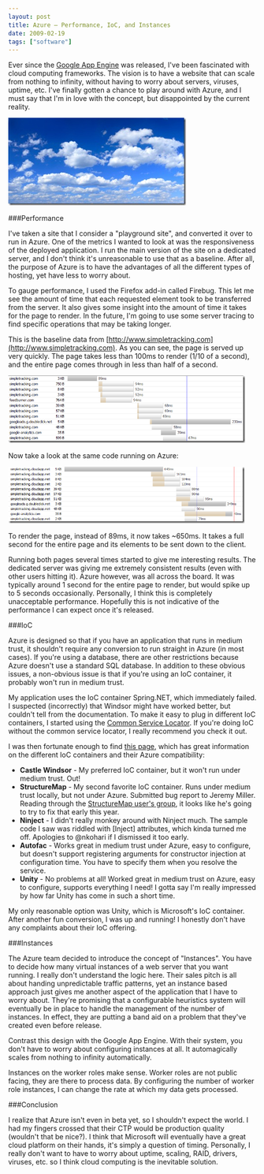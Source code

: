 ```yaml
---
layout: post
title: Azure – Performance, IoC, and Instances
date: 2009-02-19
tags: ["software"]
---
```


Ever since the [Google App Engine](http://code.google.com/appengine/) was released, I've been fascinated with cloud computing frameworks. The vision is to have a website that can scale from nothing to infinity, without having to worry about servers, viruses, uptime, etc. I've finally gotten a chance to play around with Azure, and I must say that I'm in love with the concept, but disappointed by the current reality.

[![Azure](azure-thumb.jpg "Azure")](http://www.ytechie.com/post-images/2009/02/azure.jpg) 

###Performance

I've taken a site that I consider a "playground site", and converted it over to run in Azure. One of the metrics I wanted to look at was the responsiveness of the deployed application. I run the main version of the site on a dedicated server, and I don't think it's unreasonable to use that as a baseline. After all, the purpose of Azure is to have the advantages of all the different types of hosting, yet have less to worry about.

To gauge performance, I used the Firefox add-in called Firebug. This let me see the amount of time that each requested element took to be transferred from the server. It also gives some insight into the amount of time it takes for the page to render. In the future, I'm going to use some server tracing to find specific operations that may be taking longer.

This is the baseline data from [http://www.simpletracking.com](http://www.simpletracking.com). As you can see, the page is served up very quickly. The page takes less than 100ms to render (1/10 of a second), and the entire page comes through in less than half of a second.

[![simpletracking.com](simpletrackingcom-thumb.png "simpletracking.com")](http://www.ytechie.com/post-images/2009/02/simpletrackingcom.png)

Now take a look at the same code running on Azure:

[![simpletracking.cloudapp.net](simpletrackingcloudappnet-thumb.png "simpletracking.cloudapp.net")](http://www.ytechie.com/post-images/2009/02/simpletrackingcloudappnet1.png)

To render the page, instead of 89ms, it now takes ~650ms. It takes a full second for the entire page and its elements to be sent down to the client.

Running both pages several times started to give me interesting results. The dedicated server was giving me extremely consistent results (even with other users hitting it). Azure however, was all across the board. It was typically around 1 second for the entire page to render, but would spike up to 5 seconds occasionally. Personally, I think this is completely unacceptable performance. Hopefully this is not indicative of the performance I can expect once it's released.

###IoC

Azure is designed so that if you have an application that runs in medium trust, it shouldn't require any conversion to run straight in Azure (in most cases). If you're using a database, there are other restrictions because Azure doesn't use a standard SQL database. In addition to these obvious issues, a non-obvious issue is that if you're using an IoC container, it probably won't run in medium trust.

My application uses the IoC container Spring.NET, which immediately failed. I suspected (incorrectly) that Windsor might have worked better, but couldn't tell from the documentation. To make it easy to plug in different IoC containers, I started using the [Common Service Locator](http://www.codeplex.com/CommonServiceLocator). If you're doing IoC without the common service locator, I really recommend you check it out.

I was then fortunate enough to find [this page](http://onceuponans.blogspot.com/2009/01/how-i-spent-my-winter-vacation-two.html), which has great information on the different IoC containers and their Azure compatibility:

* **Castle Windsor** - My preferred IoC container, but it won't run under medium trust. Out!      
* **StructureMap** - My second favorite IoC container. Runs under medium trust locally, but not under Azure. Submitted bug report to Jeremy Miller. Reading through the [StructureMap user's group](http://groups.google.com/group/structuremap-users), it looks like he's going to try to fix that early this year.      
* **Ninject** - I didn't really monkey around with Ninject much. The sample code I saw was riddled with [Inject] attributes, which kinda turned me off. Apologies to @nkohari if I dismissed it too early.      
* **Autofac** - Works great in medium trust under Azure, easy to configure, but doesn't support registering arguments for constructor injection at configuration time. You have to specify them when you resolve the service.      
* **Unity** - No problems at all! Worked great in medium trust on Azure, easy to configure, supports everything I need! I gotta say I'm really impressed by how far Unity has come in such a short time.  

My only reasonable option was Unity, which is Microsoft's IoC container. After another fun conversion, I was up and running! I honestly don't have any complaints about their IoC offering.

###Instances

The Azure team decided to introduce the concept of "Instances". You have to decide how many virtual instances of a web server that you want running. I really don't understand the logic here. Their sales pitch is all about handing unpredictable traffic patterns, yet an instance based approach just gives me another aspect of the application that I have to worry about. They're promising that a configurable heuristics system will eventually be in place to handle the management of the number of instances. In effect, they are putting a band aid on a problem that they've created even before release.

Contrast this design with the Google App Engine. With their system, you don't have to worry about configuring instances at all. It automagically scales from nothing to infinity automatically.

Instances on the worker roles make sense. Worker roles are not public facing, they are there to process data. By configuring the number of worker role instances, I can change the rate at which my data gets processed.

###Conclusion

I realize that Azure isn't even in beta yet, so I shouldn't expect the world. I had my fingers crossed that their CTP would be production quality (wouldn't that be nice?). I think that Microsoft will eventually have a great cloud platform on their hands, it's simply a question of timing. Personally, I really don't want to have to worry about uptime, scaling, RAID, drivers, viruses, etc. so I think cloud computing is the inevitable solution.
